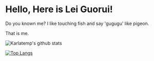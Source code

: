 # Hello, Here is Lei Guorui!

Do you known me? I like touching fish and say 'gugugu' like pigeon.

That is me.

![Karlatemp's github stats](https://github-readme-stats.vercel.app/api?username=Karlatemp&show_icons=true)

[![Top Langs](https://github-readme-stats.vercel.app/api/top-langs/?username=Karlatemp&layout=compact)](https://github.com/Karlatemp)
